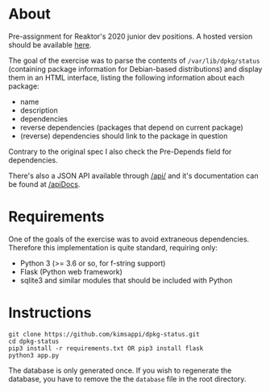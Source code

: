 # About
Pre-assignment for Reaktor's 2020 junior dev positions. A hosted version should be available [here](https://kimsappi-dpkg-status.herokuapp.com/).

The goal of the exercise was to parse the contents of `/var/lib/dpkg/status` (containing package information for Debian-based distributions) and display them in an HTML interface, listing the following information about each package:
* name
* description
* dependencies
* reverse dependencies (packages that depend on current package)
* (reverse) dependencies should link to the package in question

Contrary to the original spec I also check the Pre-Depends field for dependencies.

There's also a JSON API available through [/api/](https://kimsappi-dpkg-status.herokuapp.com/api/) and it's documentation can be found at [/apiDocs](https://kimsappi-dpkg-status.herokuapp.com/apiDocs).

# Requirements
One of the goals of the exercise was to avoid extraneous dependencies. Therefore this implementation is quite standard, requiring only:
* Python 3 (>= 3.6 or so, for f-string support)
* Flask (Python web framework)
* sqlite3 and similar modules that should be included with Python

# Instructions
```shell
git clone https://github.com/kimsappi/dpkg-status.git
cd dpkg-status
pip3 install -r requirements.txt OR pip3 install flask
python3 app.py
```
The database is only generated once. If you wish to regenerate the database, you have to remove the the `database` file in the root directory.
